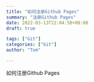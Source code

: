 ```yaml
---
title: "如何注册Github Pages"
summary: "注册Github Pages"
date: 2022-03-13T22:04:50+08:00
draft: true

tags: ["Git"]
categories: ["Git"]
author: "Tom"

---
```


如何注册Github Pages
